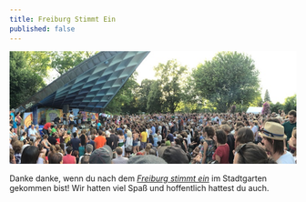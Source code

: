```yaml
---
title: Freiburg Stimmt Ein
published: false
---
```


![El Flecha Negra playing at Freiburg Stimmt Ein June 28, 2015](/img/el-flecha-negra_freiburg-stimmt-ein@1x.jpg)

Danke danke, wenn du nach dem _[Freiburg stimmt ein](http://www.freiburgstimmtein.de/)_ im Stadtgarten gekommen bist! Wir hatten viel Spaß und hoffentlich hattest du auch.
